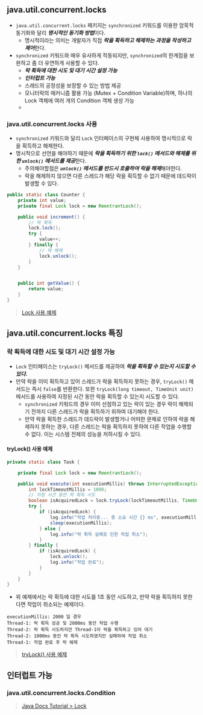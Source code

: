 ## java.util.concurrent.locks
- `java.util.concurrent.locks` 패키지는 `synchronized` 키워드를 이용한 암묵적 동기화와 달리 ***명시적인 동기화 방법***이다.
  - 명시적이라는 의미는 개발자가 직접 ***락을 획득하고 해제하는 과정을 작성하고 제어***한다.
- `synchronized` 키워드와 매우 유사하게 작동되지만, `synchronized`의 한계점을 보완하고 좀 더 유연하게 사용할 수 있다.
  - ***락 획득에 대한 시도 및 대기 시간 설정 가능***
  - ***인터럽트 가능***
  - 스레드의 공정성을 보장할 수 있는 방법 제공
  - 모니터락의 매커니즘 활용 가능 (Mutex + Condition Variable)하며, 하나의 Lock 객체에 여러 개의 Condition 객체 생성 가능
  - 

### java.util.concurrent.locks 사용
- `synchronized` 키워드와 달리 `Lock` 인터페이스의 구현체 사용하여 명시적으로 락을 획득하고 해제한다.
- 명시적으로 선언을 해야하기 때문에 ***락을 획득하기 위한 `lock()` 메서드와 해제를 위한 `unlock()` 메서드를 제공***한다.
  - 주의해야할점은 ***`unlock()` 메서드를 반드시 호출하여 락을 해제***해야한다. 
  - 락을 해제하지 않으면 다른 스레드가 해당 락을 획득할 수 없기 때문에 데드락이 발생할 수 있다.
```java
public static class Counter {
    private int value;
    private final Lock lock = new ReentrantLock();

    public void increment() {
        // 락 획득
        lock.lock();
        try {
            value++;
        } finally {
            // 락 해제
            lock.unlock();
        }
    }


    public int getValue() {
        return value;
    }
}
```
> [Lock 사용 예제](./LockMain1.java)

## java.util.concurrent.locks 특징

### 락 획득에 대한 시도 및 대기 시간 설정 가능
- `Lock` 인터페이스는 `tryLock()` 메서드를 제공하여 ***락을 획득할 수 있는지 시도할 수 있다.***
- 만약 락을 이미 획득하고 있어 스레드가 락을 획득하지 못하는 경우, `tryLock()` 메서드는 즉시 `false`를 반환한다. 또한 `tryLock(long timeout, TimeUnit unit)` 메서드를 사용하여 지정된 시간 동안 락을 획득할 수 있는지 시도할 수 있다.
  - `synchronized` 키워드의 경우 이미 선점하고 있는 락이 있는 경우 락이 해제되기 전까지 다른 스레드가 락을 획득하기 위하여 대기해야 한다.
  - 만약 락을 획득한 스레드가 데드락이 발생할거나 어떠한 문제로 인하여 락을 해제하지 못하는 경우, 다른 스레드는 락을 획득하지 못하여 다른 작업을 수행할 수 없다. 이는 시스템 전체의 성능을 저하시킬 수 있다.

#### tryLock() 사용 예제
```java
private static class Task {

    private final Lock lock = new ReentrantLock();

    public void execute(int executionMillis) throws InterruptedException {
        int lockTimeoutMillis = 1000;
        // 지정 시간 동안 락 획득 시도
        boolean isAcquiredLock = lock.tryLock(lockTimeoutMillis, TimeUnit.MILLISECONDS);
        try {
            if (isAcquiredLock) {
                log.info("작업 처리중... 총 소요 시간 {} ms", executionMillis);
                sleep(executionMillis);
            } else {
                log.info("락 획득 실패로 인한 작업 취소");
            }
        } finally {
            if (isAcquiredLock) {
                lock.unlock();
                log.info("작업 완료");
            }
        }
    }
}
```
- 위 예제에서는 락 획득에 대한 시도를 1초 동안 시도하고, 만약 락을 획득하지 못한다면 작업이 취소되는 예제이다.
```text
executionMillis: 2000 일 경우
Thread-1: 락 획득 성공 및 2000ms 동안 작업 수행
Thread-2: 락 획득 시도하지만 Thread-1이 락을 획득하고 있어 대기
Thread-2: 1000ms 동안 락 획득 시도하였지만 실패하여 작업 취소
Thread-1: 작업 완료 후 락 해제
```

> [tryLock() 사용 예제](./LockMain2.java)

## 인터럽트 가능


### java.util.concurrent.locks.Condition
> [Java Docs Tutorial > Lock](https://docs.oracle.com/javase/tutorial/essential/concurrency/newlocks.html)